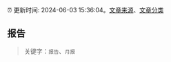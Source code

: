 :alarm_clock: 更新时间: 2024-06-03 15:36:04。[文章来源](/README.md)、[文章分类](/TAGS.md)

## 报告


> 关键字：`报告`、`月报`



